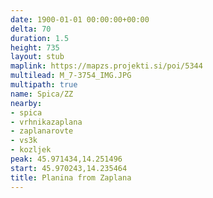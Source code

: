 ```yaml
---
date: 1900-01-01 00:00:00+00:00
delta: 70
duration: 1.5
height: 735
layout: stub
maplink: https://mapzs.projekti.si/poi/5344
multilead: M_7-3754_IMG.JPG
multipath: true
name: Spica/ZZ
nearby:
- spica
- vrhnikazaplana
- zaplanarovte
- vs3k
- kozljek
peak: 45.971434,14.251496
start: 45.970243,14.235464
title: Planina from Zaplana
---
```

